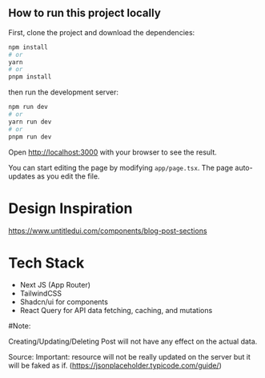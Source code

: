 ## How to run this project locally

First, clone the project and download the dependencies:

```bash
npm install
# or
yarn 
# or
pnpm install
```

then run the development server: 
```bash
npm run dev
# or
yarn run dev
# or
pnpm run dev
```

Open [http://localhost:3000](http://localhost:3000) with your browser to see the result.

You can start editing the page by modifying `app/page.tsx`. The page auto-updates as you edit the file.

# Design Inspiration 
https://www.untitledui.com/components/blog-post-sections

# Tech Stack
- Next JS (App Router)
- TailwindCSS
- Shadcn/ui for components
- React Query for API data fetching, caching, and mutations

#Note: 

Creating/Updating/Deleting Post will not have any effect on the actual data. 

Source:
Important: resource will not be really updated on the server but it will be faked as if. (https://jsonplaceholder.typicode.com/guide/)
